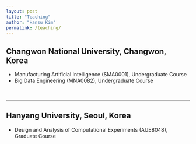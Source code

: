 ```yaml
---
layout: post
title: "Teaching"
author: "Hansu Kim"
permalink: /teaching/
---
```


## Changwon National University, Changwon, Korea
* Manufacturing Artificial Intelligence (SMA0001), Undergraduate Course   
* Big Data Engineering (MNA0082), Undergraduate Course   
<br/>   
  
***   
   
## Hanyang University, Seoul, Korea
* Design and Analysis of Computational Experiments (AUE8048), Graduate Course   
